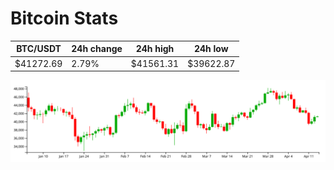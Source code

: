 # Bitcoin Stats

BTC/USDT|24h change|24h high|24h low|
|---|---|---|---|
|$41272.69|2.79%|$41561.31|$39622.87|

<img src="./chart.svg">
